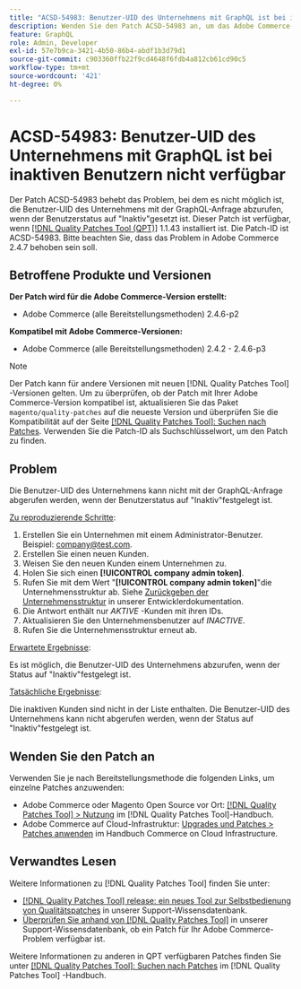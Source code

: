 ```yaml
---
title: "ACSD-54983: Benutzer-UID des Unternehmens mit GraphQL ist bei inaktiven Benutzern nicht verfügbar"
description: Wenden Sie den Patch ACSD-54983 an, um das Adobe Commerce-Problem zu beheben, bei dem es nicht möglich ist, die Benutzer-UID des Unternehmens mit GraphQL-Anfrage abzurufen, wenn der Benutzerstatus auf "Inaktiv"gesetzt ist.
feature: GraphQL
role: Admin, Developer
exl-id: 57e7b9ca-3421-4b50-86b4-abdf1b3d79d1
source-git-commit: c903360ffb22f9cd4648f6fdb4a812cb61cd90c5
workflow-type: tm+mt
source-wordcount: '421'
ht-degree: 0%

---
```


# ACSD-54983: Benutzer-UID des Unternehmens mit GraphQL ist bei inaktiven Benutzern nicht verfügbar

Der Patch ACSD-54983 behebt das Problem, bei dem es nicht möglich ist, die Benutzer-UID des Unternehmens mit der GraphQL-Anfrage abzurufen, wenn der Benutzerstatus auf &quot;Inaktiv&quot;gesetzt ist. Dieser Patch ist verfügbar, wenn [[!DNL Quality Patches Tool (QPT)]](/help/announcements/adobe-commerce-announcements/magento-quality-patches-released-new-tool-to-self-serve-quality-patches.md) 1.1.43 installiert ist. Die Patch-ID ist ACSD-54983. Bitte beachten Sie, dass das Problem in Adobe Commerce 2.4.7 behoben sein soll.

## Betroffene Produkte und Versionen

**Der Patch wird für die Adobe Commerce-Version erstellt:**

* Adobe Commerce (alle Bereitstellungsmethoden) 2.4.6-p2

**Kompatibel mit Adobe Commerce-Versionen:**

* Adobe Commerce (alle Bereitstellungsmethoden) 2.4.2 - 2.4.6-p3

>[!NOTE]
>
>Der Patch kann für andere Versionen mit neuen [!DNL Quality Patches Tool] -Versionen gelten. Um zu überprüfen, ob der Patch mit Ihrer Adobe Commerce-Version kompatibel ist, aktualisieren Sie das Paket `magento/quality-patches` auf die neueste Version und überprüfen Sie die Kompatibilität auf der Seite [[!DNL Quality Patches Tool]: Suchen nach Patches](https://experienceleague.adobe.com/tools/commerce-quality-patches/index.html). Verwenden Sie die Patch-ID als Suchschlüsselwort, um den Patch zu finden.

## Problem

Die Benutzer-UID des Unternehmens kann nicht mit der GraphQL-Anfrage abgerufen werden, wenn der Benutzerstatus auf &quot;Inaktiv&quot;festgelegt ist.

<u>Zu reproduzierende Schritte</u>:

1. Erstellen Sie ein Unternehmen mit einem Administrator-Benutzer. Beispiel: company@test.com.
1. Erstellen Sie einen neuen Kunden.
1. Weisen Sie den neuen Kunden einem Unternehmen zu.
1. Holen Sie sich einen **[!UICONTROL company admin token]**.
1. Rufen Sie mit dem Wert &quot;**[!UICONTROL company admin token]**&quot;die Unternehmensstruktur ab. Siehe [Zurückgeben der Unternehmensstruktur](https://developer.adobe.com/commerce/webapi/graphql/schema/b2b/company/queries/company/#return-the-company-structure) in unserer Entwicklerdokumentation.
1. Die Antwort enthält nur *AKTIVE* -Kunden mit ihren IDs.
1. Aktualisieren Sie den Unternehmensbenutzer auf *INACTIVE*.
1. Rufen Sie die Unternehmensstruktur erneut ab.

<u>Erwartete Ergebnisse</u>:

Es ist möglich, die Benutzer-UID des Unternehmens abzurufen, wenn der Status auf &quot;Inaktiv&quot;festgelegt ist.

<u>Tatsächliche Ergebnisse</u>:

Die inaktiven Kunden sind nicht in der Liste enthalten. Die Benutzer-UID des Unternehmens kann nicht abgerufen werden, wenn der Status auf &quot;Inaktiv&quot;festgelegt ist.

## Wenden Sie den Patch an

Verwenden Sie je nach Bereitstellungsmethode die folgenden Links, um einzelne Patches anzuwenden:

* Adobe Commerce oder Magento Open Source vor Ort: [[!DNL Quality Patches Tool] > Nutzung](https://experienceleague.adobe.com/docs/commerce-operations/tools/quality-patches-tool/usage.html) im [!DNL Quality Patches Tool]-Handbuch.
* Adobe Commerce auf Cloud-Infrastruktur: [Upgrades und Patches > Patches anwenden](https://experienceleague.adobe.com/docs/commerce-cloud-service/user-guide/develop/upgrade/apply-patches.html) im Handbuch Commerce on Cloud Infrastructure.

## Verwandtes Lesen

Weitere Informationen zu [!DNL Quality Patches Tool] finden Sie unter:

* [[!DNL Quality Patches Tool] release: ein neues Tool zur Selbstbedienung von Qualitätspatches](/help/announcements/adobe-commerce-announcements/magento-quality-patches-released-new-tool-to-self-serve-quality-patches.md) in unserer Support-Wissensdatenbank.
* [Überprüfen Sie anhand von  [!DNL Quality Patches Tool]](/help/support-tools/patches-available-in-qpt-tool/check-patch-for-magento-issue-with-magento-quality-patches.md) in unserer Support-Wissensdatenbank, ob ein Patch für Ihr Adobe Commerce-Problem verfügbar ist.

Weitere Informationen zu anderen in QPT verfügbaren Patches finden Sie unter [[!DNL Quality Patches Tool]: Suchen nach Patches](https://experienceleague.adobe.com/tools/commerce-quality-patches/index.html) im [!DNL Quality Patches Tool] -Handbuch.
